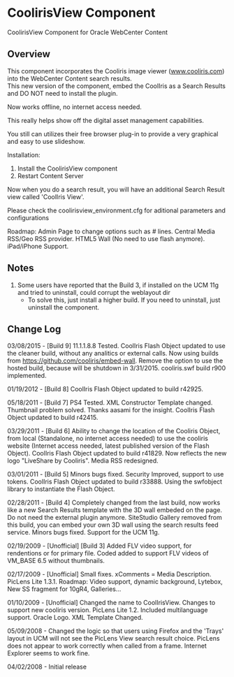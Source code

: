 # CoolirisView Component
CoolirisView Component for Oracle WebCenter Content

Overview
---------------------

This component incorporates the Cooliris image viewer (www.cooliris.com) into the WebCenter Content search results.  
This new version of the component, embed the CoolIris as a Search Results and DO NOT need to install the plugin.

Now works offline, no internet access needed.

This really helps show off the digital asset management capabilities. 

You still can utilizes their free browser plug-in to provide a very graphical and easy to use slideshow.  

Installation:
1. Install the CoolirisView component
2. Restart Content Server

Now when you do a search result, you will have an additional Search Result view called 'CoolIris View'.



Please check the coolirisview_environment.cfg for aditional parameters and configurations




Roadmap: Admin Page to change options such as # lines. Central Media RSS/Geo RSS provider. HTML5 Wall (No need to use flash anymore). iPad/iPhone Support.

Notes
------

1) Some users have reported that the Build 3, if installed on the UCM 11g and tried to uninstall, could corrupt the weblayout dir
    - To solve this, just install a higher build. If you need to uninstall, just uninstall the component.

Change Log
----------
03/08/2015 - [Build 9] 11.1.1.8.8 Tested. CoolIris Flash Object updated to use the cleaner build, without any analitics or external calls. Now using builds from https://github.com/cooliris/embed-wall. Remove the option to use the hosted build, because will be shutdown in 3/31/2015. cooliris.swf build r900 implemented.

01/19/2012 - [Build 8] CoolIris Flash Object updated to build r42925.

05/18/2011 - [Build 7] PS4 Tested. XML Constructor Template changed. Thumbnail problem solved. Thanks aasami for the insight. CoolIris Flash Object updated to build r42415.

03/29/2011 - [Build 6] Ability to change the location of the Cooliris Object, from local (Standalone, no internet access needed)
to use the cooliris website (Internet access needed, latest published version of the Flash Object). CoolIris Flash Object updated to
build r41829. Now reflects the new logo "LiveShare by Cooliris". Media RSS redesigned.

03/01/2011 - [Build 5] Minors bugs fixed. Security Improved, support to use tokens. CoolIris Flash Object updated to build r33888.
Using the swfobject library to instantiate the Flash Object. 

02/28/2011 - [Build 4] Completely changed from the last build, now works like a new Search Results template
with the 3D wall embeded on the page. Do not need the external plugin anymore. SiteStudio Gallery removed
from this build, you can embed your own 3D wall using the search results feed service. Minors bugs fixed.
Support for the UCM 11g.

02/19/2009 - [Unofficial] [Build 3] Added FLV video support, for rendentions or for primary file. 
Coded added to support FLV videos of VM_BASE 6.5 without thumbnails.

02/17/2009 - [Unofficial] Small fixes. xComments = Media Description. PicLens Lite 1.3.1.
Roadmap: Video support, dynamic background, Lytebox, New SS fragment for 10gR4, Galleries...

01/10/2009 - [Unofficial] Changed the name to CoolIrisView. Changes to support new cooliris version. 
PicLens Lite 1.2. Included multilanguage support. Oracle Logo. XML Template Changed.

05/09/2008 - Changed the logic so that users using Firefox and the 'Trays' layout in UCM will not see
the PicLens View search result choice.  PicLens does not appear to work correctly when called from a 
frame.  Internet Explorer seems to work fine.

04/02/2008 - Initial release
